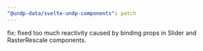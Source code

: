 ```yaml
---
"@undp-data/svelte-undp-components": patch
---
```


fix: fixed too much reactivity caused by binding props in Slider and RasterRescale components.
